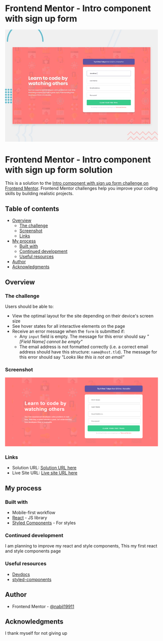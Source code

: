 # Frontend Mentor - Intro component with sign up form

![Design preview for the Intro component with sign up form coding challenge](public/assert/design/desktop-preview.jpg)

# Frontend Mentor - Intro component with sign up form solution

This is a solution to the [Intro component with sign up form challenge on Frontend Mentor](https://www.frontendmentor.io/challenges/intro-component-with-signup-form-5cf91bd49edda32581d28fd1). Frontend Mentor challenges help you improve your coding skills by building realistic projects.

## Table of contents

- [Overview](#overview)
  - [The challenge](#the-challenge)
  - [Screenshot](#screenshot)
  - [Links](#links)
- [My process](#my-process)
  - [Built with](#built-with)
  - [Continued development](#continued-development)
  - [Useful resources](#useful-resources)
- [Author](#author)
- [Acknowledgments](#acknowledgments)

## Overview

### The challenge

Users should be able to:

- View the optimal layout for the site depending on their device's screen size
- See hover states for all interactive elements on the page
- Receive an error message when the `form` is submitted if:
  - Any `input` field is empty. The message for this error should say _"[Field Name] cannot be empty"_
  - The email address is not formatted correctly (i.e. a correct email address should have this structure: `name@host.tld`). The message for this error should say _"Looks like this is not an email"_

### Screenshot

![](public/assert/solution/solution.png)

### Links

- Solution URL: [Solution URL here](https://github.com/Nabil19911/Frontend-Ment-Intro-component-with-sign-up-form)
- Live Site URL: [Live site URL here](https://intro-component-withsignup-form-master.netlify.app/)

## My process

### Built with

- Mobile-first workflow
- [React](https://reactjs.org/) - JS library
- [Styled Components](https://styled-components.com/) - For styles

### Continued development

I am planning to improve my react and style components, This my first react and style components page

### Useful resources

- [Devdocs](https://www.devdocs.io)
- [styled-components](https://www.styled-components.com)

## Author

- Frontend Mentor - [@nabil19911](https://www.frontendmentor.io/profile/@nabil19911)

## Acknowledgments

I thank myself for not giving up
